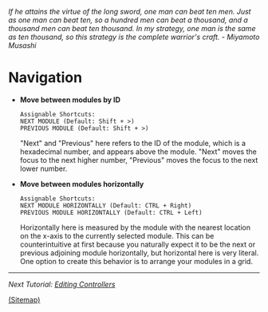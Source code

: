 _If he attains the virtue of the long sword, one man can beat ten men. Just as one man can beat ten, so a hundred men can beat a thousand, and a thousand men can beat ten thousand.
In my strategy, one man is the same as ten thousand, so this strategy is the complete
warrior's craft. - Miyamoto Musashi_

# Navigation
- __Move between modules by ID__
  ```
  Assignable Shortcuts:
  NEXT MODULE (Default: Shift + >)
  PREVIOUS MODULE (Default: Shift + >)
  ```
  "Next" and "Previous" here refers to the ID of the module, which is a hexadecimal number, and appears above the module. "Next" moves the focus to the next higher number, "Previous" moves the focus to the next lower number.

- __Move between modules horizontally__
  ```
  Assignable Shortcuts:
  NEXT MODULE HORIZONTALLY (Default: CTRL + Right)
  PREVIOUS MODULE HORIZONTALLY (Default: CTRL + Left)
  ```
  Horizontally here is measured by the module with the nearest location on the x-axis to the currently selected module. This can be counterintuitive at first because you naturally expect it to be the next or previous adjoining module horizontally, but horizontal here is very literal. One option to create this behavior is to arrange your modules in a grid.

---

_Next Tutorial: [Editing Controllers](https://github.com/way-of-the-sunvox/Way-of-the-SunVox/tree/master/I--Tutorial/3--The-Controller-Section/a--Editing-Controllers)_

[(Sitemap)](https://github.com/way-of-the-sunvox/Way-of-the-SunVox/blob/master/Sitemap.md)
